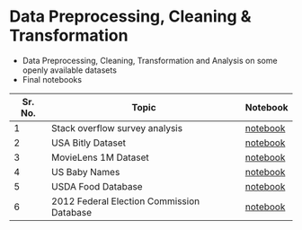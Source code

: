 # Data Preprocessing, Cleaning & Transformation

* Data Preprocessing, Cleaning, Transformation and Analysis on some openly available datasets
* Final notebooks

| Sr. No. | Topic                                     | Notebook                                                                                                                                                                                                                      |
| ------- | ----------------------------------------- | ----------------------------------------------------------------------------------------------------------------------------------------------------------------------------------------------------------------------------- |
| 1       | Stack overflow survey analysis            | [notebook](https://nbviewer.jupyter.org/github/veb-101/Data-Science-Projects/blob/master/Data%20Preprocessing%2C%20Cleaning%20%26%20Transformation/Stack%20Overflow%20survey%20analysis/Stack_Overflow_dev_type_survey.ipynb) |
| 2       | USA Bitly Dataset                         | [notebook](https://nbviewer.jupyter.org/github/veb-101/Data-Science-Projects/blob/master/Data%20Preprocessing%2C%20Cleaning%20%26%20Transformation/USA_Bitly_dataset/bitly_data.ipynb)                                        |
| 3       | MovieLens 1M Dataset                      | [notebook](https://nbviewer.jupyter.org/github/veb-101/Data-Science-Projects/blob/master/Data%20Preprocessing%2C%20Cleaning%20%26%20Transformation/MovieLens%20Dataset/movielens_dataset.ipynb)                               |
| 4       | US Baby Names                             | [notebook](https://nbviewer.jupyter.org/github/veb-101/Data-Science-Projects/blob/master/Data%20Preprocessing%2C%20Cleaning%20%26%20Transformation/BabyNames%20dataset/baby_names_USA_dataset.ipynb)                          |
| 5       | USDA Food Database                        | [notebook](https://nbviewer.jupyter.org/github/veb-101/Data-Science-Projects/blob/master/Data%20Preprocessing%2C%20Cleaning%20%26%20Transformation/USDA%20food%20database/USDA_food_database.ipynb)                           |
| 6       | 2012 Federal Election Commission Database | [notebook](https://nbviewer.jupyter.org/github/veb-101/Data-Science-Projects/blob/master/Data%20Preprocessing%2C%20Cleaning%20%26%20Transformation/2012%20FEC%20database/fec_data.ipynb)                                      |